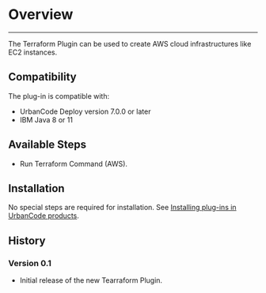 # Overview

---

The Terraform Plugin can be used to create AWS cloud infrastructures like EC2 instances.

## Compatibility

The plug-in is compatible with:

* UrbanCode Deploy version 7.0.0 or later
* IBM Java 8 or 11

## Available Steps

* Run Terraform Command (AWS).

## Installation

No special steps are required for installation. See [Installing plug-ins in UrbanCode products](https://community.ibm.com/community/user/wasdevops/blogs/laurel-dickson-bull1/2022/06/13/install-plugins).

## History


### Version 0.1

* Initial release of the new Tearraform Plugin.